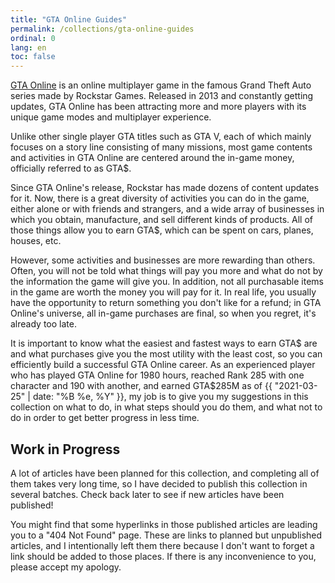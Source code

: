 ```yaml
---
title: "GTA Online Guides"
permalink: /collections/gta-online-guides
ordinal: 0
lang: en
toc: false
---
```


[GTA Online](https://www.rockstargames.com/GTAOnline/) is an online multiplayer
game in the famous Grand Theft Auto series made by Rockstar Games. Released in
2013 and constantly getting updates, GTA Online has been attracting more and
more players with its unique game modes and multiplayer experience.

Unlike other single player GTA titles such as GTA V, each of which mainly
focuses on a story line consisting of many missions, most game contents and
activities in GTA Online are centered around the in-game money, officially
referred to as GTA$.

Since GTA Online's release, Rockstar has made dozens of content updates for it.
Now, there is a great diversity of activities you can do in the game, either
alone or with friends and strangers, and a wide array of businesses in which
you obtain, manufacture, and sell different kinds of products. All of those
things allow you to earn GTA$, which can be spent on cars, planes, houses, etc.

However, some activities and businesses are more rewarding than others. Often,
you will not be told what things will pay you more and what do not by the
information the game will give you. In addition, not all purchasable items in
the game are worth the money you will pay for it. In real life, you usually
have the opportunity to return something you don't like for a refund; in GTA
Online's universe, all in-game purchases are final, so when you regret, it's
already too late.

It is important to know what the easiest and fastest ways to earn GTA$ are and
what purchases give you the most utility with the least cost, so you can
efficiently build a successful GTA Online career. As an experienced player who
has played GTA Online for 1980 hours, reached Rank 285 with one character and
190 with another, and earned GTA$285M as of
{{ "2021-03-25" | date: "%B %e, %Y" }}, my job is to give you my suggestions in
this collection on what to do, in what steps should you do them, and what not
to do in order to get better progress in less time.

## Work in Progress

A lot of articles have been planned for this collection, and completing all of
them takes very long time, so I have decided to publish this collection in
several batches. Check back later to see if new articles have been published!

You might find that some hyperlinks in those published articles are leading you
to a "404 Not Found" page. These are links to planned but unpublished articles,
and I intentionally left them there because I don't want to forget a link
should be added to those places. If there is any inconvenience to you, please
accept my apology.
